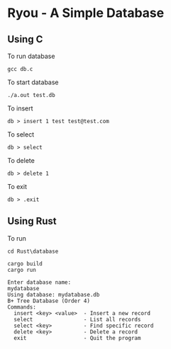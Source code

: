 # Ryou - A Simple Database

## Using C

To run database

```
gcc db.c
```

To start database

```
./a.out test.db
```

To insert

```
db > insert 1 test test@test.com
```

To select

```
db > select
```

To delete

```
db > delete 1
```

To exit

```
db > .exit
```
## Using Rust

To run

```
cd Rust\database
```

```
cargo build
cargo run
```

```
Enter database name:
mydatabase
Using database: mydatabase.db
B+ Tree Database (Order 4)
Commands:
  insert <key> <value>  - Insert a new record
  select                - List all records
  select <key>          - Find specific record
  delete <key>          - Delete a record
  exit                  - Quit the program
```
